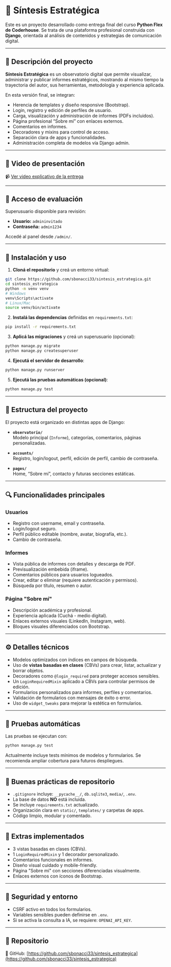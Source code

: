 # 🧠 Síntesis Estratégica

Este es un proyecto desarrollado como entrega final del curso **Python Flex de Coderhouse**. Se trata de una plataforma profesional construida con **Django**, orientada al análisis de contenidos y estrategias de comunicación digital.

---

## 📌 Descripción del proyecto

**Síntesis Estratégica** es un observatorio digital que permite visualizar, administrar y publicar informes estratégicos, mostrando al mismo tiempo la trayectoria del autor, sus herramientas, metodología y experiencia aplicada.

En esta versión final, se integran:

- Herencia de templates y diseño responsive (Bootstrap).
- Login, registro y edición de perfiles de usuario.
- Carga, visualización y administración de informes (PDFs incluidos).
- Página profesional “Sobre mí” con enlaces externos.
- Comentarios en informes.
- Decoradores y mixins para control de acceso.
- Separación clara de apps y funcionalidades.
- Administración completa de modelos vía Django admin.

---

## 🎥 Video de presentación

📹 [Ver video explicativo de la entrega](https://drive.google.com/file/d/1UpI8vFtWXWLK2-oDYRsXdR-Kw2HZPJQT/view?usp=sharing)

---

## 👤 Acceso de evaluación

Superusuario disponible para revisión:

- **Usuario:** `admininvitado`
- **Contraseña:** `admin1234`

Accedé al panel desde `/admin/`.

---

## 🚀 Instalación y uso

1. **Cloná el repositorio** y creá un entorno virtual:

```bash
git clone https://github.com/sbonacci33/sintesis_estrategica.git
cd sintesis_estrategica
python -m venv venv
# Windows
venv\Scripts\activate
# Linux/Mac
source venv/bin/activate
```

2. **Instalá las dependencias** definidas en `requirements.txt`:

```bash
pip install -r requirements.txt
```

3. **Aplicá las migraciones** y creá un superusuario (opcional):

```bash
python manage.py migrate
python manage.py createsuperuser
```

4. **Ejecutá el servidor de desarrollo**:

```bash
python manage.py runserver
```

5. **Ejecutá las pruebas automáticas (opcional)**:

```bash
python manage.py test
```

---

## 🧱 Estructura del proyecto

El proyecto está organizado en distintas apps de Django:

- **`observatorio/`**  
  Modelo principal (`Informe`), categorías, comentarios, páginas personalizadas.

- **`accounts/`**  
  Registro, login/logout, perfil, edición de perfil, cambio de contraseña.

- **`pages/`**  
  Home, “Sobre mí”, contacto y futuras secciones estáticas.

---

## 🔍 Funcionalidades principales

### Usuarios
- Registro con username, email y contraseña.
- Login/logout seguro.
- Perfil público editable (nombre, avatar, biografía, etc.).
- Cambio de contraseña.

### Informes
- Vista pública de informes con detalles y descarga de PDF.
- Previsualización embebida (iframe).
- Comentarios públicos para usuarios logueados.
- Crear, editar o eliminar (requiere autenticación y permisos).
- Búsqueda por título, resumen o autor.

### Página "Sobre mí"
- Descripción académica y profesional.
- Experiencia aplicada (Cuchá - medio digital).
- Enlaces externos visuales (LinkedIn, Instagram, web).
- Bloques visuales diferenciados con Bootstrap.

---

## ⚙️ Detalles técnicos

- Modelos optimizados con índices en campos de búsqueda.
- Uso de **vistas basadas en clases** (CBVs) para crear, listar, actualizar y borrar objetos.
- Decoradores como `@login_required` para proteger accesos sensibles.
- Un `LoginRequiredMixin` aplicado a CBVs para controlar permisos de edición.
- Formularios personalizados para informes, perfiles y comentarios.
- Validación de formularios con mensajes de éxito o error.
- Uso de `widget_tweaks` para mejorar la estética en formularios.

---

## 🧪 Pruebas automáticas

Las pruebas se ejecutan con:

```bash
python manage.py test
```

Actualmente incluye tests mínimos de modelos y formularios. Se recomienda ampliar cobertura para futuros despliegues.

---

## 📁 Buenas prácticas de repositorio

- `.gitignore` incluye: `__pycache__/`, `db.sqlite3`, `media/`, `.env`.
- La base de datos **NO** está incluida.
- Se incluye `requirements.txt` actualizado.
- Organización clara en `static/`, `templates/` y carpetas de apps.
- Código limpio, modular y comentado.

---

## 🧪 Extras implementados

- 3 vistas basadas en clases (CBVs).
- 1 `LoginRequiredMixin` y 1 decorador personalizado.
- Comentarios funcionales en informes.
- Diseño visual cuidado y mobile-friendly.
- Página "Sobre mí" con secciones diferenciadas visualmente.
- Enlaces externos con íconos de Bootstrap.

---

## 🔐 Seguridad y entorno

- CSRF activo en todos los formularios.
- Variables sensibles pueden definirse en `.env`.
- Si se activa la consulta a IA, se requiere: `OPENAI_API_KEY`.

---

## 📌 Repositorio

📍 GitHub: [https://github.com/sbonacci33/sintesis_estrategica](https://github.com/sbonacci33/sintesis_estrategica)
